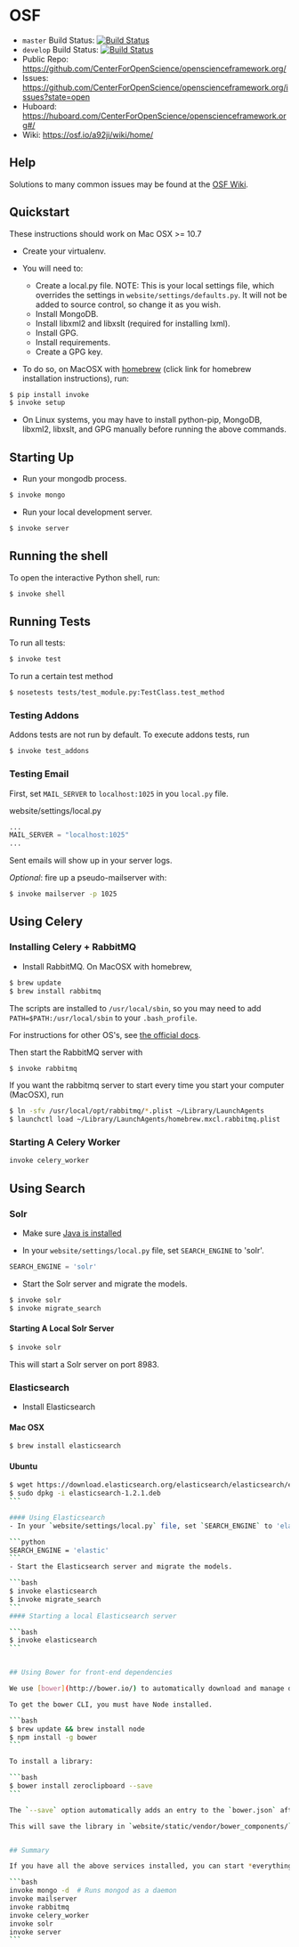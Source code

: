 # OSF 


- `master` Build Status: [![Build Status](https://magnum.travis-ci.com/CenterForOpenScience/osf.svg?token=QSc1BQcS2TSL63LmWF7Y&branch=master)](https://magnum.travis-ci.com/CenterForOpenScience/osf)
- `develop` Build Status: [![Build Status](https://magnum.travis-ci.com/CenterForOpenScience/osf.svg?token=QSc1BQcS2TSL63LmWF7Y&branch=develop)](https://magnum.travis-ci.com/CenterForOpenScience/osf)
- Public Repo: https://github.com/CenterForOpenScience/openscienceframework.org/
- Issues: https://github.com/CenterForOpenScience/openscienceframework.org/issues?state=open
- Huboard: https://huboard.com/CenterForOpenScience/openscienceframework.org#/
- Wiki: https://osf.io/a92ji/wiki/home/

## Help

Solutions to many common issues may be found at the [OSF Wiki](https://osf.io/a92ji/wiki/home/).

## Quickstart

These instructions should work on Mac OSX >= 10.7

- Create your virtualenv.

- You will need to:
    - Create a local.py file. NOTE: This is your local settings file, which overrides the settings in `website/settings/defaults.py`. It will not be added to source control, so change it as you wish.
    - Install MongoDB.
    - Install libxml2 and libxslt (required for installing lxml).
    - Install GPG.
    - Install requirements.
    - Create a GPG key.

- To do so, on MacOSX with [homebrew](http://brew.sh/) (click link for homebrew installation instructions), run:

```bash
$ pip install invoke
$ invoke setup
```

- On Linux systems, you may have to install python-pip, MongoDB, libxml2, libxslt, and GPG manually before running the above commands.

## Starting Up

- Run your mongodb process.

```bash
$ invoke mongo
```

- Run your local development server.

```bash
$ invoke server
```

## Running the shell

To open the interactive Python shell, run:

```bash
$ invoke shell
```

## Running Tests

To run all tests:

```bash
$ invoke test
```

To run a certain test method

```bash
$ nosetests tests/test_module.py:TestClass.test_method
```

### Testing Addons

Addons tests are not run by default. To execute addons tests, run

```bash
$ invoke test_addons
```

### Testing Email


First, set `MAIL_SERVER` to `localhost:1025` in you `local.py` file.

website/settings/local.py

```python
...
MAIL_SERVER = "localhost:1025"
...
```

Sent emails will show up in your server logs.

*Optional*: fire up a pseudo-mailserver with:

```bash
$ invoke mailserver -p 1025
```

## Using Celery

### Installing Celery + RabbitMQ

- Install RabbitMQ. On MacOSX with homebrew,

```bash
$ brew update
$ brew install rabbitmq
```
The scripts are installed to `/usr/local/sbin`, so you may need to add `PATH=$PATH:/usr/local/sbin` to your `.bash_profile`.

For instructions for other OS's, see [the official docs](http://www.rabbitmq.com/download.html).

Then start the RabbitMQ server with

```bash
$ invoke rabbitmq
```

If you want the rabbitmq server to start every time you start your computer (MacOSX), run

```bash
$ ln -sfv /usr/local/opt/rabbitmq/*.plist ~/Library/LaunchAgents
$ launchctl load ~/Library/LaunchAgents/homebrew.mxcl.rabbitmq.plist
```

### Starting A Celery Worker

```bash
invoke celery_worker
```

## Using Search

### Solr
- Make sure [Java is installed](https://www.java.com/en/download/help/index_installing.xml)

- In your `website/settings/local.py` file, set `SEARCH_ENGINE` to 'solr'.

```python
SEARCH_ENGINE = 'solr'
```

- Start the Solr server and migrate the models.

```bash
$ invoke solr
$ invoke migrate_search
```

#### Starting A Local Solr Server

```bash
$ invoke solr
```

This will start a Solr server on port 8983.

### Elasticsearch

- Install Elasticsearch

#### Mac OSX

```bash
$ brew install elasticsearch
```

#### Ubuntu 

````bash
$ wget https://download.elasticsearch.org/elasticsearch/elasticsearch/elasticsearch-1.2.1.deb 
$ sudo dpkg -i elasticsearch-1.2.1.deb
```

#### Using Elasticsearch
- In your `website/settings/local.py` file, set `SEARCH_ENGINE` to 'elastic'.

```python
SEARCH_ENGINE = 'elastic'
```
- Start the Elasticsearch server and migrate the models.

```bash
$ invoke elasticsearch
$ invoke migrate_search
```
#### Starting a local Elasticsearch server

```bash
$ invoke elasticsearch
```


## Using Bower for front-end dependencies

We use [bower](http://bower.io/) to automatically download and manage dependencies for front-end libraries.

To get the bower CLI, you must have Node installed.

```bash
$ brew update && brew install node
$ npm install -g bower
```

To install a library:

```bash
$ bower install zeroclipboard --save
```

The `--save` option automatically adds an entry to the `bower.json` after downloading the library.

This will save the library in `website/static/vendor/bower_components/`, where it can be imported like any other module.


## Summary

If you have all the above services installed, you can start *everything* up with this sequence

```bash
invoke mongo -d  # Runs mongod as a daemon
invoke mailserver
invoke rabbitmq
invoke celery_worker
invoke solr
invoke server
```
